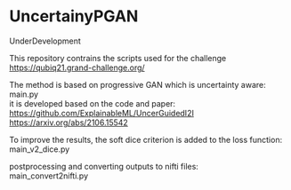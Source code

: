 # UncertainyPGAN
 UnderDevelopment

This repository contrains the scripts used for the challenge 
https://qubiq21.grand-challenge.org/

The method is based on progressive GAN which is uncertainty aware: </br>
main.py </br>
it is developed based on the code and paper: </br>
https://github.com/ExplainableML/UncerGuidedI2I </br>
https://arxiv.org/abs/2106.15542

To improve the results, the soft dice criterion is added to the loss function: </br>
main_v2_dice.py

postprocessing and converting outputs to nifti files: </br>
main_convert2nifti.py 
